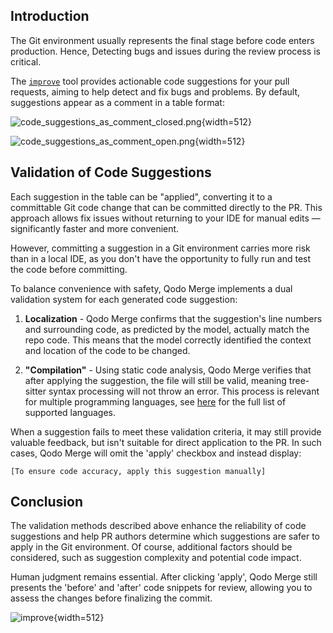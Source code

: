 [//]: # (## Code Validation 💎)

## Introduction
The Git environment usually represents the final stage before code enters production. Hence, Detecting bugs and issues during the review process is critical.

The [`improve`](https://qodo-merge-docs.qodo.ai/tools/improve/) tool provides actionable code suggestions for your pull requests, aiming to help detect and fix bugs and problems.
By default, suggestions appear as a comment in a table format:

![code_suggestions_as_comment_closed.png](https://codium.ai/images/pr_agent/code_suggestions_as_comment_closed.png){width=512}

![code_suggestions_as_comment_open.png](https://codium.ai/images/pr_agent/code_suggestions_as_comment_open.png){width=512}

## Validation of Code Suggestions

Each suggestion in the table can be "applied", converting it to a committable Git code change that can be committed directly to the PR.
This approach allows fix issues without returning to your IDE for manual edits — significantly faster and more convenient.

However, committing a suggestion in a Git environment carries more risk than in a local IDE, as you don't have the opportunity to fully run and test the code before committing.

To balance convenience with safety, Qodo Merge implements a dual validation system for each generated code suggestion:

1) **Localization** - Qodo Merge confirms that the suggestion's line numbers and surrounding code, as predicted by the model, actually match the repo code. This means that the model correctly identified the context and location of the code to be changed.

2) **"Compilation"** - Using static code analysis, Qodo Merge verifies that after applying the suggestion, the file will still be valid, meaning tree-sitter syntax processing will not throw an error. This process is relevant for multiple programming languages, see [here](https://pypi.org/project/tree-sitter-languages/) for the full list of supported languages.

When a suggestion fails to meet these validation criteria, it may still provide valuable feedback, but isn't suitable for direct application to the PR.
In such cases, Qodo Merge will omit the 'apply' checkbox and instead display:

`[To ensure code accuracy, apply this suggestion manually]`

## Conclusion

The validation methods described above enhance the reliability of code suggestions and help PR authors determine which suggestions are safer to apply in the Git environment.
Of course, additional factors should be considered, such as suggestion complexity and potential code impact. 

Human judgment remains essential. After clicking 'apply', Qodo Merge still presents the 'before' and 'after' code snippets for review, allowing you to assess the changes before finalizing the commit.

![improve](https://codium.ai/images/pr_agent/improve.png){width=512}